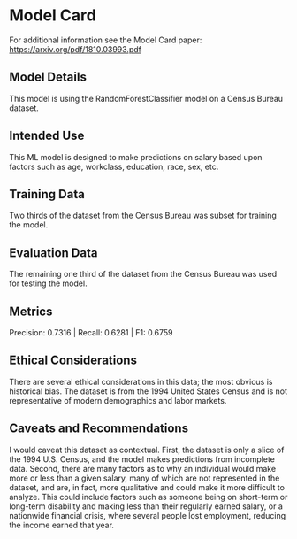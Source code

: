 # Model Card

For additional information see the Model Card paper: https://arxiv.org/pdf/1810.03993.pdf

## Model Details
This model is using the RandomForestClassifier model on a Census Bureau dataset.

## Intended Use
This ML model is designed to make predictions on salary based upon factors such as age, 
workclass, education, race, sex, etc.

## Training Data
Two thirds of the dataset from the Census Bureau was subset for training the model.

## Evaluation Data
The remaining one third of the dataset from the Census Bureau was used for testing the model.

## Metrics
Precision: 0.7316 | Recall: 0.6281 | F1: 0.6759

## Ethical Considerations
There are several ethical considerations in this data; the most obvious is historical bias. 
The dataset is from the 1994 United States Census and is not representative of modern 
demographics and labor markets.

## Caveats and Recommendations
I would caveat this dataset as contextual. First, the dataset is only a slice of the 1994 U.S. Census, and the model makes predictions from incomplete data. Second, there are many factors as to why an individual would make more or less than a given salary, many of which are not represented in the dataset, and are, in fact, more qualitative and could make it more difficult to analyze. This could include factors such as someone being on short-term or long-term disability and making less than their regularly earned salary, or a nationwide financial crisis, where several people lost employment, reducing the income earned that year.